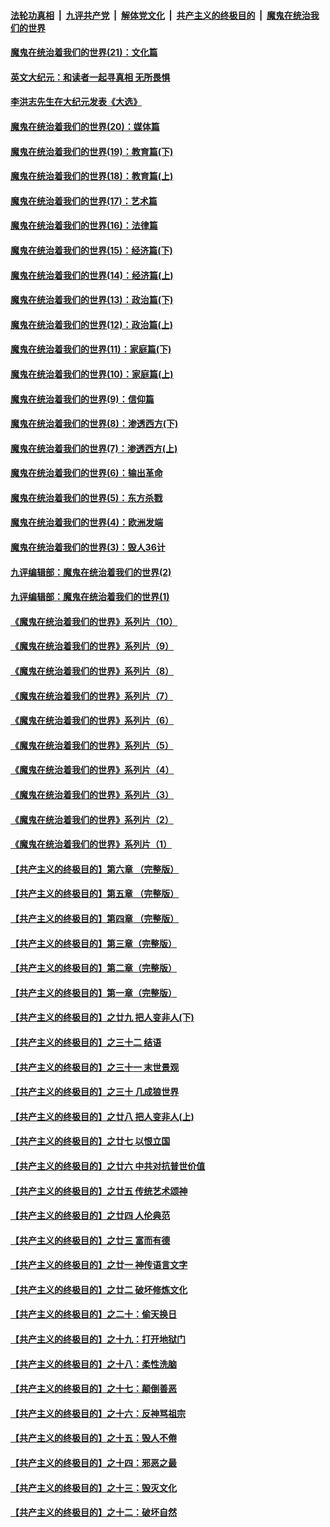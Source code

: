 

####  [法轮功真相](../../../../basic/blob/master/README.md?t=01081502) &nbsp;|&nbsp; [九评共产党](../../../../9ping.md/blob/master/README.md?t=01081502) &nbsp;|&nbsp; [解体党文化](../../../../jtdwh.md/blob/master/README.md?t=01081502)  &nbsp;|&nbsp; [共产主义的终极目的](../../../../gczydzjmd.md/blob/master/README.md?t=01081502) &nbsp;|&nbsp; [魔鬼在统治我们的世界](../../../../mgztzwmdsj.md/blob/master/README.md?t=01081502) 

#### [魔鬼在统治着我们的世界(21)：文化篇](../pages/nsc422/n10597706.md?t=01081502) 

#### [英文大纪元：和读者一起寻真相 无所畏惧](../pages/nsc422/n12542027.md?t=01081502) 

#### [李洪志先生在大纪元发表《大选》](../pages/nsc422/n12534746.md?t=01081502) 

#### [魔鬼在统治着我们的世界(20)：媒体篇](../pages/nsc422/n10586579.md?t=01081502) 

#### [魔鬼在统治着我们的世界(19)：教育篇(下)](../pages/nsc422/n10564808.md?t=01081502) 

#### [魔鬼在统治着我们的世界(18)：教育篇(上)](../pages/nsc422/n10526970.md?t=01081502) 

#### [魔鬼在统治着我们的世界(17)：艺术篇](../pages/nsc422/n10499093.md?t=01081502) 

#### [魔鬼在统治着我们的世界(16)：法律篇](../pages/nsc422/n10485969.md?t=01081502) 

#### [魔鬼在统治着我们的世界(15)：经济篇(下)](../pages/nsc422/n10469975.md?t=01081502) 

#### [魔鬼在统治着我们的世界(14)：经济篇(上)](../pages/nsc422/n10457370.md?t=01081502) 

#### [魔鬼在统治着我们的世界(13)：政治篇(下)](../pages/nsc422/n10448270.md?t=01081502) 

#### [魔鬼在统治着我们的世界(12)：政治篇(上)](../pages/nsc422/n10444576.md?t=01081502) 

#### [魔鬼在统治着我们的世界(11)：家庭篇(下)](../pages/nsc422/n10440961.md?t=01081502) 

#### [魔鬼在统治着我们的世界(10)：家庭篇(上)](../pages/nsc422/n10435448.md?t=01081502) 

#### [魔鬼在统治着我们的世界(9)：信仰篇](../pages/nsc422/n10432159.md?t=01081502) 

#### [魔鬼在统治着我们的世界(8)：渗透西方(下)](../pages/nsc422/n10429603.md?t=01081502) 

#### [魔鬼在统治着我们的世界(7)：渗透西方(上)](../pages/nsc422/n10426013.md?t=01081502) 

#### [魔鬼在统治着我们的世界(6)：输出革命](../pages/nsc422/n10421536.md?t=01081502) 

#### [魔鬼在统治着我们的世界(5)：东方杀戮](../pages/nsc422/n10417707.md?t=01081502) 

#### [魔鬼在统治着我们的世界(4)：欧洲发端](../pages/nsc422/n10414890.md?t=01081502) 

#### [魔鬼在统治着我们的世界(3)：毁人36计](../pages/nsc422/n10411583.md?t=01081502) 

#### [九评编辑部：魔鬼在统治着我们的世界(2)](../pages/nsc422/n10410036.md?t=01081502) 

#### [九评编辑部：魔鬼在统治着我们的世界(1)](../pages/nsc422/n10406825.md?t=01081502) 

#### [《魔鬼在统治着我们的世界》系列片（10）](../pages/nsc422/n12292670.md?t=01081502) 

#### [《魔鬼在统治着我们的世界》系列片（9）](../pages/nsc422/n12290859.md?t=01081502) 

#### [《魔鬼在统治着我们的世界》系列片（8）](../pages/nsc422/n12287445.md?t=01081502) 

#### [《魔鬼在统治着我们的世界》系列片（7）](../pages/nsc422/n12283425.md?t=01081502) 

#### [《魔鬼在统治着我们的世界》系列片（6）](../pages/nsc422/n12282314.md?t=01081502) 

#### [《魔鬼在统治着我们的世界》系列片（5）](../pages/nsc422/n12281419.md?t=01081502) 

#### [《魔鬼在统治着我们的世界》系列片（4）](../pages/nsc422/n12274024.md?t=01081502) 

#### [《魔鬼在统治着我们的世界》系列片（3）](../pages/nsc422/n12271322.md?t=01081502) 

#### [《魔鬼在统治着我们的世界》系列片（2）](../pages/nsc422/n12269049.md?t=01081502) 

#### [《魔鬼在统治着我们的世界》系列片（1）](../pages/nsc422/n12267575.md?t=01081502) 

#### [【共产主义的终极目的】第六章 （完整版）](../pages/nsc422/n11428913.md?t=01081502) 

#### [【共产主义的终极目的】第五章 （完整版）](../pages/nsc422/n11428912.md?t=01081502) 

#### [【共产主义的终极目的】第四章 （完整版）](../pages/nsc422/n11428907.md?t=01081502) 

#### [【共产主义的终极目的】第三章（完整版）](../pages/nsc422/n11428848.md?t=01081502) 

#### [【共产主义的终极目的】第二章（完整版）](../pages/nsc422/n11428831.md?t=01081502) 

#### [【共产主义的终极目的】第一章（完整版）](../pages/nsc422/n11417651.md?t=01081502) 

#### [【共产主义的终极目的】之廿九 把人变非人(下)](../pages/nsc422/n11344140.md?t=01081502) 

#### [【共产主义的终极目的】之三十二 结语](../pages/nsc422/n11360535.md?t=01081502) 

#### [【共产主义的终极目的】之三十一 末世景观](../pages/nsc422/n11351129.md?t=01081502) 

#### [【共产主义的终极目的】之三十 几成狼世界](../pages/nsc422/n11348280.md?t=01081502) 

#### [【共产主义的终极目的】之廿八 把人变非人(上)](../pages/nsc422/n11340492.md?t=01081502) 

#### [【共产主义的终极目的】之廿七 以恨立国](../pages/nsc422/n11336944.md?t=01081502) 

#### [【共产主义的终极目的】之廿六 中共对抗普世价值](../pages/nsc422/n11324785.md?t=01081502) 

#### [【共产主义的终极目的】之廿五 传统艺术颂神](../pages/nsc422/n11296396.md?t=01081502) 

#### [【共产主义的终极目的】之廿四 人伦典范](../pages/nsc422/n11296397.md?t=01081502) 

#### [【共产主义的终极目的】之廿三 富而有德](../pages/nsc422/n11283598.md?t=01081502) 

#### [【共产主义的终极目的】之廿一 神传语言文字](../pages/nsc422/n11263265.md?t=01081502) 

#### [【共产主义的终极目的】之廿二 破坏修炼文化](../pages/nsc422/n11245728.md?t=01081502) 

#### [【共产主义的终极目的】之二十：偷天换日](../pages/nsc422/n11238846.md?t=01081502) 

#### [【共产主义的终极目的】之十九：打开地狱门](../pages/nsc422/n11206376.md?t=01081502) 

#### [【共产主义的终极目的】之十八：柔性洗脑](../pages/nsc422/n11199994.md?t=01081502) 

#### [【共产主义的终极目的】之十七：颠倒善恶](../pages/nsc422/n11179782.md?t=01081502) 

#### [【共产主义的终极目的】之十六：反神骂祖宗](../pages/nsc422/n11166798.md?t=01081502) 

#### [【共产主义的终极目的】之十五：毁人不倦](../pages/nsc422/n11166792.md?t=01081502) 

#### [【共产主义的终极目的】之十四：邪恶之最](../pages/nsc422/n11150249.md?t=01081502) 

#### [【共产主义的终极目的】之十三：毁灭文化](../pages/nsc422/n11135227.md?t=01081502) 

#### [【共产主义的终极目的】之十二：破坏自然](../pages/nsc422/n11135214.md?t=01081502) 

